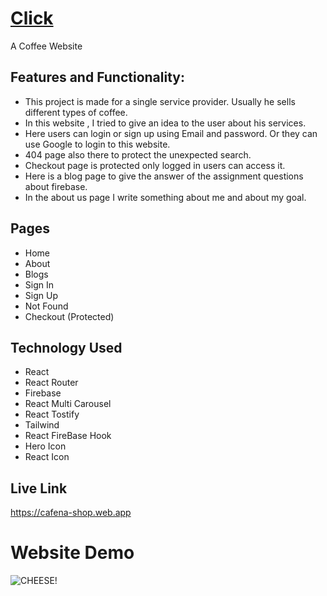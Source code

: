 # [Click](https://cafena-shop.web.app)

A Coffee Website

## Features and Functionality:

- This project is made for a single service provider. Usually he sells different types of coffee.
- In this website , I tried to give an idea to the user about his services.
- Here users can login or sign up using Email and password. Or they can use Google to login to this website.
- 404 page also there to protect the unexpected search.
- Checkout page is protected only logged in users can access it.
- Here is a blog page to give the answer of the assignment questions about firebase.
- In the about us page I write something about me and about my goal.

## Pages

- Home
- About
- Blogs
- Sign In
- Sign Up
- Not Found
- Checkout (Protected)


## Technology Used

- React
- React Router
- Firebase
- React Multi Carousel
- React Tostify
- Tailwind
- React FireBase Hook
- Hero Icon
- React Icon

## Live Link
https://cafena-shop.web.app


# Website Demo
![CHEESE!](src/images//CAFENA.png)

